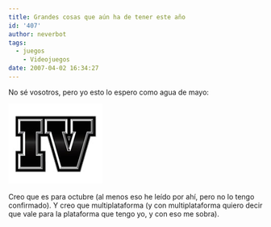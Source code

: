 ```yaml
---
title: Grandes cosas que aún ha de tener este año
id: '407'
author: neverbot
tags:
  - juegos
    - Videojuegos
date: 2007-04-02 16:34:27
---
```


No sé vosotros, pero yo esto lo espero como agua de mayo:

[![Grand Theft Auto IV](./grandes-cosas-que-aun-ha-de-tener-este-ano/GTA-IV.jpg "Grand Theft Auto IV")](http://www.rockstargames.com/IV/trailer_splash.html "Grand Theft Auto IV")

Creo que es para octubre (al menos eso he leído por ahí, pero no lo tengo confirmado). Y creo que multiplataforma (y con multiplataforma quiero decir que vale para la plataforma que tengo yo, y con eso me sobra).
